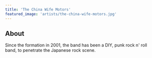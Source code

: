 ```yaml
---
title: 'The China Wife Motors'
featured_image: 'artists/the-china-wife-motors.jpg'
---
```


## About

Since the formation in 2001, the band has been a DIY, punk rock n' roll band, to penetrate the Japanese rock scene.
